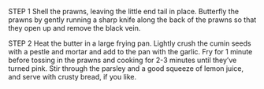 STEP 1
Shell the prawns, leaving the little end tail in place. Butterfly the prawns by gently running a sharp knife along the back of the prawns so that they open up and remove the black vein.

STEP 2
Heat the butter in a large frying pan. Lightly crush the cumin seeds with a pestle and mortar and add to the pan with the garlic. Fry for 1 minute before tossing in the prawns and cooking for 2-3 minutes until they’ve turned pink. Stir through the parsley and a good squeeze of lemon juice, and serve with crusty bread, if you like.
